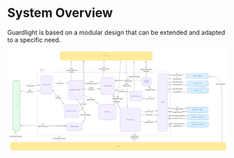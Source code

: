# System Overview

Guardlight is based on a modular design that can be extended and adapted to a specific need.



<img src="../.gitbook/assets/file.excalidraw (1).svg" alt="System High Overview Concept" class="gitbook-drawing">

